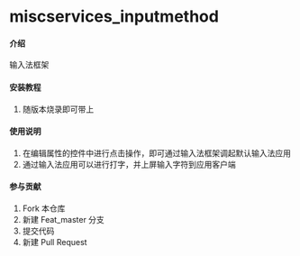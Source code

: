 # miscservices_inputmethod

#### 介绍
输入法框架


#### 安装教程

1.  随版本烧录即可带上

#### 使用说明

1.  在编辑属性的控件中进行点击操作，即可通过输入法框架调起默认输入法应用
2.  通过输入法应用可以进行打字，并上屏输入字符到应用客户端

#### 参与贡献

1.  Fork 本仓库
2.  新建 Feat_master 分支
3.  提交代码
4.  新建 Pull Request

